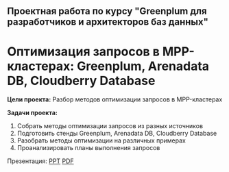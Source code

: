 ## Проектная работа по курсу "Greenplum для разработчиков и архитекторов баз данных" ##
   
# Оптимизация запросов в MPP-кластерах: Greenplum, Arenadata DB, Cloudberry Database #

**Цели проекта:**
Разбор методов оптимизации запросов в MPP-кластерах

**Задачи проекта:**
1. Собрать методы оптимизации запросов из разных источников 
2. Подготовить стенды Greenplum, Arenadata DB, Cloudberry Database
3. Разобрать методы оптимизации на различных примерах
4. Проанализировать планы выполнения запросов

Презентация: [PPT](Project_Optimization.ppt) [PDF](Project_Optimization.pdf)




